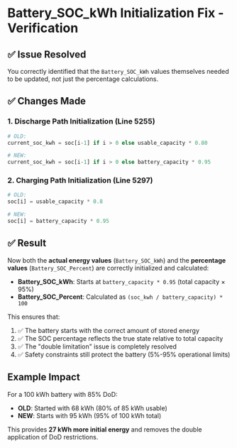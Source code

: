 # Battery_SOC_kWh Initialization Fix - Verification

## ✅ Issue Resolved

You correctly identified that the `Battery_SOC_kWh` values themselves needed to be updated, not just the percentage calculations.

## ✅ Changes Made

### 1. **Discharge Path Initialization** (Line 5255)
```python
# OLD: 
current_soc_kwh = soc[i-1] if i > 0 else usable_capacity * 0.80

# NEW:
current_soc_kwh = soc[i-1] if i > 0 else battery_capacity * 0.95
```

### 2. **Charging Path Initialization** (Line 5297)  
```python
# OLD:
soc[i] = usable_capacity * 0.8

# NEW: 
soc[i] = battery_capacity * 0.95
```

## ✅ Result

Now both the **actual energy values** (`Battery_SOC_kWh`) and the **percentage values** (`Battery_SOC_Percent`) are correctly initialized and calculated:

- **Battery_SOC_kWh**: Starts at `battery_capacity * 0.95` (total capacity × 95%)
- **Battery_SOC_Percent**: Calculated as `(soc_kwh / battery_capacity) * 100`

This ensures that:
1. ✅ The battery starts with the correct amount of stored energy
2. ✅ The SOC percentage reflects the true state relative to total capacity
3. ✅ The "double limitation" issue is completely resolved
4. ✅ Safety constraints still protect the battery (5%-95% operational limits)

## Example Impact

For a 100 kWh battery with 85% DoD:
- **OLD**: Started with 68 kWh (80% of 85 kWh usable) 
- **NEW**: Starts with 95 kWh (95% of 100 kWh total)

This provides **27 kWh more initial energy** and removes the double application of DoD restrictions.
